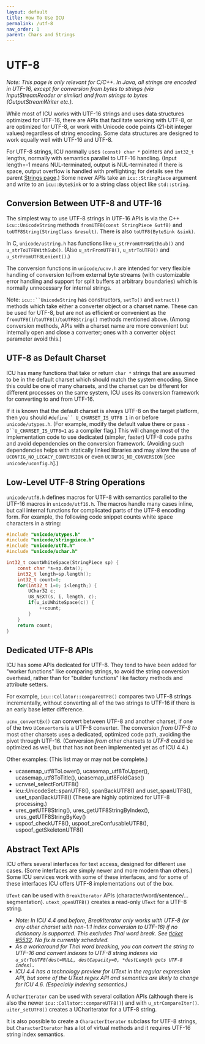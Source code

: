 ```yaml
---
layout: default
title: How To Use ICU
permalink: /utf-8
nav_order: 1
parent: Chars and Strings
---
```

<!--
© 2020 and later: Unicode, Inc. and others.
License & terms of use: http://www.unicode.org/copyright.html
-->

# UTF-8

*Note: This page is only relevant for C/C++. In Java, all strings are encoded in
UTF-16, except for conversion from bytes to strings (via InputStreamReader or
similar) and from strings to bytes (OutputStreamWriter etc.).*

While most of ICU works with UTF-16 strings and uses data structures optimized
for UTF-16, there are APIs that facilitate working with UTF-8, or are optimized
for UTF-8, or work with Unicode code points (21-bit integer values) regardless
of string encoding. Some data structures are designed to work equally well with
UTF-16 and UTF-8.

For UTF-8 strings, ICU normally uses `(const) char *` pointers and `int32_t`
lengths, normally with semantics parallel to UTF-16 handling. (Input length=-1
means NUL-terminated, output is NUL-terminated if there is space, output
overflow is handled with preflighting; for details see the parent [Strings
page](index.md).) Some newer APIs take an `icu::StringPiece` argument and write
to an `icu::ByteSink` or to a string class object like `std::string`.

## Conversion Between UTF-8 and UTF-16

The simplest way to use UTF-8 strings in UTF-16 APIs is via the C++
`icu::UnicodeString` methods `fromUTF8(const StringPiece &utf8)` and
`toUTF8String(StringClass &result)`. There is also `toUTF8(ByteSink &sink)`.

In C, `unicode/ustring.h` has functions like `u_strFromUTF8WithSub()` and
`u_strToUTF8WithSub()`. (Also `u_strFromUTF8()`, `u_strToUTF8()` and
`u_strFromUTF8Lenient()`.)

The conversion functions in `unicode/ucnv.h` are intended for very flexible
handling of conversion to/from external byte streams (with customizable error
handling and support for split buffers at arbitrary boundaries) which is
normally unnecessary for internal strings.

Note: `icu::``UnicodeString` has constructors, `setTo()` and `extract()` methods
which take either a converter object or a charset name. These can be used for
UTF-8, but are not as efficient or convenient as the
`fromUTF8()`/`toUTF8()`/`toUTF8String()` methods mentioned above. (Among
conversion methods, APIs with a charset name are more convenient but internally
open and close a converter; ones with a converter object parameter avoid this.)

## UTF-8 as Default Charset

ICU has many functions that take or return `char *` strings that are assumed to
be in the default charset which should match the system encoding. Since this
could be one of many charsets, and the charset can be different for different
processes on the same system, ICU uses its conversion framework for converting
to and from UTF-16.

If it is known that the default charset is always UTF-8 on the target platform,
then you should `#define`` U_CHARSET_IS_UTF8 1` in or before `unicode/utypes.h`.
(For example, modify the default value there or pass `-D``U_CHARSET_IS_UTF8=1`
as a compiler flag.) This will change most of the implementation code to use
dedicated (simpler, faster) UTF-8 code paths and avoid dependencies on the
conversion framework. (Avoiding such dependencies helps with statically linked
libraries and may allow the use of `UCONFIG_NO_LEGACY_CONVERSION` or even
`UCONFIG_NO_CONVERSION` \[see `unicode/uconfig.h`\].)

## Low-Level UTF-8 String Operations

`unicode/utf8.h` defines macros for UTF-8 with semantics parallel to the UTF-16
macros in `unicode/utf16.h`. The macros handle many cases inline, but call
internal functions for complicated parts of the UTF-8 encoding form. For
example, the following code snippet counts white space characters in a string:

```C
#include "unicode/utypes.h"
#include "unicode/stringpiece.h"
#include "unicode/utf8.h"
#include "unicode/uchar.h"

int32_t countWhiteSpace(StringPiece sp) {
    const char *s=sp.data();
    int32_t length=sp.length();
    int32_t count=0;
    for(int32_t i=0; i<length;) {
        UChar32 c;
        U8_NEXT(s, i, length, c);
        if(u_isUWhiteSpace(c)) {
            ++count;
        }
    }
    return count;
}
```

## Dedicated UTF-8 APIs

ICU has some APIs dedicated for UTF-8. They tend to have been added for "worker
functions" like comparing strings, to avoid the string conversion overhead,
rather than for "builder functions" like factory methods and attribute setters.

For example, `icu::Collator::compareUTF8()` compares two UTF-8 strings
incrementally, without converting all of the two strings to UTF-16 if there is
an early base letter difference.

`ucnv_convertEx()` can convert between UTF-8 and another charset, if one of the
two `UConverter`s is a UTF-8 converter. The conversion *from UTF-8 to* most
other charsets uses a dedicated, optimized code path, avoiding the pivot through
UTF-16. (Conversion *from* other charsets *to UTF-8* could be optimized as well,
but that has not been implemented yet as of ICU 4.4.)

Other examples: (This list may or may not be complete.)

*   ucasemap_utf8ToLower(), ucasemap_utf8ToUpper(), ucasemap_utf8ToTitle(),
    ucasemap_utf8FoldCase()
*   ucnvsel_selectForUTF8()
*   icu::UnicodeSet::spanUTF8(), spanBackUTF8() and uset_spanUTF8(),
    uset_spanBackUTF8() (These are highly optimized for UTF-8 processing.)
*   ures_getUTF8String(), ures_getUTF8StringByIndex(), ures_getUTF8StringByKey()
*   uspoof_checkUTF8(), uspoof_areConfusableUTF8(), uspoof_getSkeletonUTF8()

## Abstract Text APIs

ICU offers several interfaces for text access, designed for different use cases.
(Some interfaces are simply newer and more modern than others.) Some ICU
services work with some of these interfaces, and for some of these interfaces
ICU offers UTF-8 implementations out of the box.

`UText` can be used with `BreakIterator` APIs (character/word/sentence/...
segmentation). `utext_openUTF8()` creates a read-only `UText` for a UTF-8
string.

*   *Note: In ICU 4.4 and before, BreakIterator only works with UTF-8 (or any
    other charset with non-1:1 index conversion to UTF-16) if no dictionary is
    supported. This excludes Thai word break. See [ticket
    #5532](http://bugs.icu-project.org/trac/ticket/5532). No fix is currently
    scheduled.*
*   *As a workaround for Thai word breaking, you can convert the string to
    UTF-16 and convert indexes to UTF-8 string indexes via
    `u_strToUTF8(dest=NULL, destCapacity=0, *destLength gets UTF-8 index).`*
*   *ICU 4.4 has a technology preview for UText in the regular expression API,
    but some of the UText regex API and semantics are likely to change for ICU
    4.6. (Especially indexing semantics.)*

A `UCharIterator` can be used with several collation APIs (although there is
also the newer `icu::Collator::compareUTF8()`) and with `u_strCompareIter()`.
`uiter_setUTF8()` creates a UCharIterator for a UTF-8 string.

It is also possible to create a `CharacterIterator` subclass for UTF-8 strings,
but `CharacterIterator` has a lot of virtual methods and it requires UTF-16
string index semantics.
